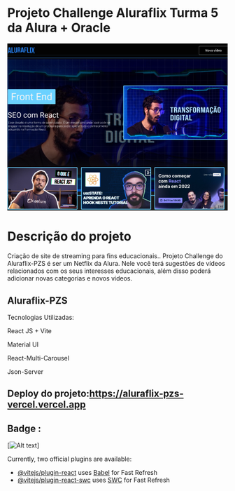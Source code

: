 # Projeto Challenge Aluraflix Turma 5 da Alura + Oracle  
![Alt text](logo.png)

# Descrição do projeto
Criação de site de streaming para fins educacionais..
Projeto Challenge do Aluraflix-PZS é ser um Netflix da Alura. Nele você terá sugestões de vídeos relacionados com os seus interesses educacionais, além disso poderá adicionar novas categorias e novos videos.

## Aluraflix-PZS 

Tecnologias Utilizadas:

 React JS + Vite 

 Material UI

 React-Multi-Carousel

 Json-Server

## Deploy do projeto:https://aluraflix-pzs-vercel.vercel.app

## Badge :

[![Alt text](cms_files_Prancheta_7.png)]


Currently, two official plugins are available:

- [@vitejs/plugin-react](https://github.com/vitejs/vite-plugin-react/blob/main/packages/plugin-react/README.md) uses [Babel](https://babeljs.io/) for Fast Refresh
- [@vitejs/plugin-react-swc](https://github.com/vitejs/vite-plugin-react-swc) uses [SWC](https://swc.rs/) for Fast Refresh
